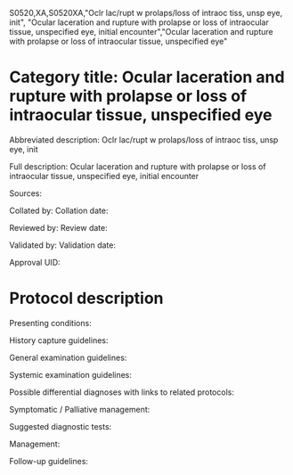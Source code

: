 S0520,XA,S0520XA,"Oclr lac/rupt w prolaps/loss of intraoc tiss, unsp eye, init", "Ocular laceration and rupture with prolapse or loss of intraocular tissue, unspecified eye, initial encounter","Ocular laceration and rupture with prolapse or loss of intraocular tissue, unspecified eye"
# Category title: Ocular laceration and rupture with prolapse or loss of intraocular tissue, unspecified eye

Abbreviated description: Oclr lac/rupt w prolaps/loss of intraoc tiss, unsp eye, init

Full description: Ocular laceration and rupture with prolapse or loss of intraocular tissue, unspecified eye, initial encounter

Sources:

Collated by:
Collation date:

Reviewed by:
Review date:

Validated by:
Validation date:

Approval UID:

# Protocol description

Presenting conditions:

History capture guidelines:

General examination guidelines:

Systemic examination guidelines:

Possible differential diagnoses with links to related protocols:

Symptomatic / Palliative management:

Suggested diagnostic tests:

Management:

Follow-up guidelines:
